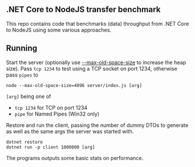 .NET Core to NodeJS transfer benchmark
--------------------------------------

This repo contains code that benchmarks (data) throughput from
.NET Core to NodeJS using some various approaches.

Running
-------

Start the server (optionally use [--max-old-space-size](https://github.com/nodejs/node/issues/7937) to increase the heap size).
Pass `tcp 1234` to test using a TCP socket on port 1234, otherwise pass `pipes` to 

    node --max-old-space-size=4096 server/index.js [arg]

`[arg]` being one of 

 - `tcp 1234` for TCP on port 1234
 - `pipe` for Named Pipes (Win32 only)

Restore and run the client, passing the number of dummy DTOs to generate as well as the same args the server was started with.

    dotnet restore
    dotnet run -p client 1000000 [arg]

The programs outputs some basic stats on performance.
